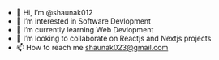 - 👋 Hi, I’m @shaunak012
- 👀 I’m interested in Software Devlopment
- 🌱 I’m currently learning Web Devlopment
- 💞️ I’m looking to collaborate on Reactjs and Nextjs projects
- 📫 How to reach me shaunak023@gmail.com

<!---
shaunak012/shaunak012 is a ✨ special ✨ repository because its `README.md` (this file) appears on your GitHub profile.
You can click the Preview link to take a look at your changes.
--->
